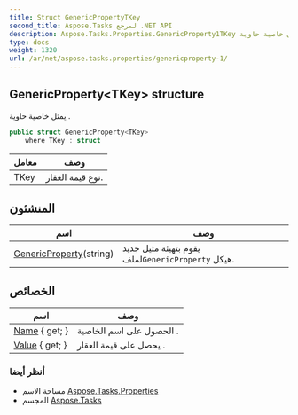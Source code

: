```yaml
---
title: Struct GenericPropertyTKey
second_title: Aspose.Tasks لمرجع .NET API
description: Aspose.Tasks.Properties.GenericProperty1TKey هيكل. يمثل خاصية حاوية .
type: docs
weight: 1320
url: /ar/net/aspose.tasks.properties/genericproperty-1/
---
```

## GenericProperty&lt;TKey&gt; structure

يمثل خاصية حاوية .

```csharp
public struct GenericProperty<TKey>
    where TKey : struct
```

| معامل | وصف |
| --- | --- |
| TKey | نوع قيمة العقار. |

## المنشئون

| اسم | وصف |
| --- | --- |
| [GenericProperty](genericproperty/)(string) | يقوم بتهيئة مثيل جديد لملف`GenericProperty` هيكل. |

## الخصائص

| اسم | وصف |
| --- | --- |
| [Name](../../aspose.tasks.properties/genericproperty-1/name/) { get; } | الحصول على اسم الخاصية . |
| [Value](../../aspose.tasks.properties/genericproperty-1/value/) { get; } | يحصل على قيمة العقار . |

### أنظر أيضا

* مساحة الاسم [Aspose.Tasks.Properties](../../aspose.tasks.properties/)
* المجسم [Aspose.Tasks](../../)


